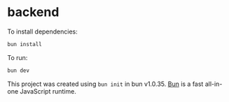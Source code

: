# backend

To install dependencies:

```bash
bun install
```

To run:

```bash
bun dev
```

This project was created using `bun init` in bun v1.0.35. [Bun](https://bun.sh) is a fast all-in-one JavaScript runtime.
